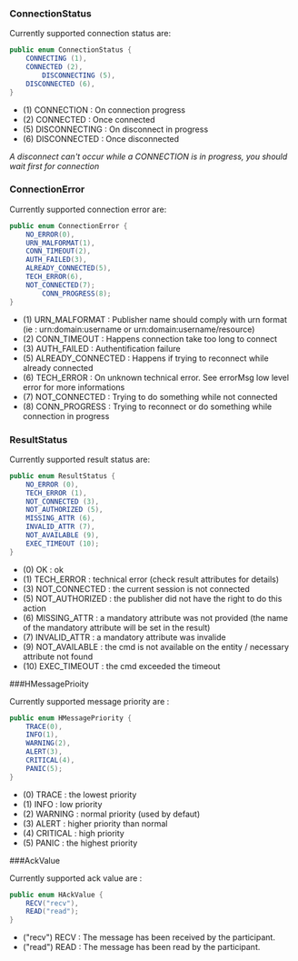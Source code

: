 ### ConnectionStatus

Currently supported connection status are:

```java
public enum ConnectionStatus {
	CONNECTING (1),
	CONNECTED (2),
        DISCONNECTING (5),
	DISCONNECTED (6),
}
```

* (1) CONNECTION : On connection progress
* (2) CONNECTED : Once connected
* (5) DISCONNECTING : On disconnect in progress
* (6) DISCONNECTED : Once disconnected

_A disconnect can't occur while a CONNECTION is in progress, you should wait first for connection_

### ConnectionError

Currently supported connection error are:

```java
public enum ConnectionError {
	NO_ERROR(0),
	URN_MALFORMAT(1),
	CONN_TIMEOUT(2),
	AUTH_FAILED(3),
	ALREADY_CONNECTED(5),
	TECH_ERROR(6),
	NOT_CONNECTED(7);
        CONN_PROGRESS(8);
}
```

* (1) URN_MALFORMAT : Publisher name should comply with urn format (ie : urn:domain:username or urn:domain:username/resource)
* (2) CONN_TIMEOUT : Happens connection take too long to connect
* (3) AUTH_FAILED : Authentification failure
* (5) ALREADY_CONNECTED : Happens if trying to reconnect while already connected
* (6) TECH_ERROR : On unknown technical error. See errorMsg low level error for more informations
* (7) NOT_CONNECTED : Trying to do something while not connected
* (8) CONN_PROGRESS : Trying to reconnect or do something while connection in progress


### ResultStatus

Currently supported result status are:

```java
public enum ResultStatus {
	NO_ERROR (0),
	TECH_ERROR (1),
	NOT_CONNECTED (3),
	NOT_AUTHORIZED (5),
	MISSING_ATTR (6),
	INVALID_ATTR (7),
	NOT_AVAILABLE (9),
	EXEC_TIMEOUT (10);
}
```

* (0) OK : ok
* (1) TECH_ERROR : technical error (check result attributes for details)
* (3) NOT_CONNECTED : the current session is not connected 
* (5) NOT_AUTHORIZED : the publisher did not have the right to do this action
* (6) MISSING_ATTR : a mandatory attribute was not provided (the name of the mandatory attribute will be set in the result) 
* (7) INVALID_ATTR : a mandatory attribute was invalide
* (9) NOT_AVAILABLE : the cmd is not available on the entity / necessary attribute not found
* (10) EXEC_TIMEOUT : the cmd exceeded the timeout

###HMessagePrioity

Currently supported message priority are : 

```java
public enum HMessagePriority {
	TRACE(0),
	INFO(1),
	WARNING(2),
	ALERT(3),
	CRITICAL(4),
	PANIC(5);
}
```

* (0) TRACE : the lowest priority
* (1) INFO : low priority
* (2) WARNING : normal priority (used by defaut)
* (3) ALERT : higher priority than normal
* (4) CRITICAL : high priority
* (5) PANIC : the highest priority

###AckValue

Currently supported ack value are :

```java
public enum HAckValue {
	RECV("recv"),
	READ("read");
}
```

* ("recv") RECV : The message has been received by the participant.
* ("read") READ : The message has been read by the participant.
